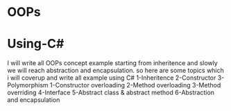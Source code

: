 # OOPs
# Using-C#
I will write all OOPs concept example starting from inheritence  and slowly we will reach abstraction and encapsulation.
so here are some topics which i will coverup and write all example using C#
1-Inheritence
2-Constructor
3-Polymorphism
  1-Constructor overloading
  2-Method overloading
  3-Method overriding
4-Interface
5-Abstract class & abstract method
6-Abstraction and encapsulation
